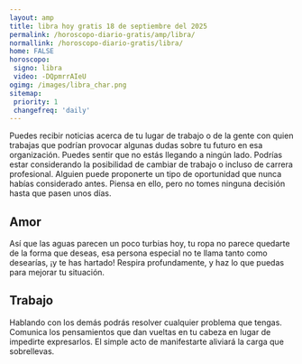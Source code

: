 ```yaml
---
layout: amp
title: libra hoy gratis 18 de septiembre del 2025 
permalink: /horoscopo-diario-gratis/amp/libra/
normallink: /horoscopo-diario-gratis/libra/
home: FALSE
horoscopo:
 signo: libra
 video: -DQpmrrAIeU
ogimg: /images/libra_char.png
sitemap:
 priority: 1
 changefreq: 'daily'
---
```



Puedes recibir noticias acerca de tu lugar de trabajo o de la gente con quien trabajas que podrían provocar algunas dudas sobre tu futuro en esa organización. Puedes sentir que no estás llegando a ningún lado. Podrías estar considerando la posibilidad de cambiar de trabajo o incluso de carrera profesional. Alguien puede proponerte un tipo de oportunidad que nunca habías considerado antes. Piensa en ello, pero no tomes ninguna decisión hasta que pasen unos días.

## Amor

Así que las aguas parecen un poco turbias hoy, tu ropa no parece quedarte de la forma que deseas, esa persona especial no te llama tanto como desearías, ¡y te has hartado! Respira profundamente, y haz lo que puedas para mejorar tu situación.

## Trabajo

Hablando con los demás podrás resolver cualquier problema que tengas. Comunica los pensamientos que dan vueltas en tu cabeza en lugar de impedirte expresarlos. El simple acto de manifestarte aliviará la carga que sobrellevas.